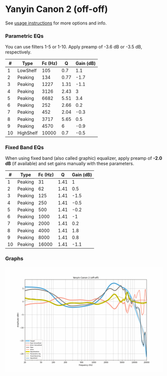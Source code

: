 # Yanyin Canon 2 (off-off)
See [usage instructions](https://github.com/jaakkopasanen/AutoEq#usage) for more options and info.

### Parametric EQs
You can use filters 1-5 or 1-10. Apply preamp of -3.6 dB or -3.5 dB, respectively.

|   # | Type      |   Fc (Hz) |    Q |   Gain (dB) |
|-----|-----------|-----------|------|-------------|
|   1 | LowShelf  |       105 | 0.7  |         1.1 |
|   2 | Peaking   |       134 | 0.77 |        -1.7 |
|   3 | Peaking   |      1227 | 1.31 |        -1.1 |
|   4 | Peaking   |      3126 | 2.43 |         3   |
|   5 | Peaking   |      6682 | 5.51 |         3.4 |
|   6 | Peaking   |       252 | 2.66 |         0.2 |
|   7 | Peaking   |       452 | 2.04 |        -0.3 |
|   8 | Peaking   |      3717 | 5.65 |         0.5 |
|   9 | Peaking   |      4570 | 6    |        -0.9 |
|  10 | HighShelf |     10000 | 0.7  |        -0.5 |

### Fixed Band EQs
When using fixed band (also called graphic) equalizer, apply preamp of **-2.0 dB** (if available) and set gains manually with these parameters.

|   # | Type    |   Fc (Hz) |    Q |   Gain (dB) |
|-----|---------|-----------|------|-------------|
|   1 | Peaking |        31 | 1.41 |         1   |
|   2 | Peaking |        62 | 1.41 |         0.5 |
|   3 | Peaking |       125 | 1.41 |        -1.5 |
|   4 | Peaking |       250 | 1.41 |        -0.5 |
|   5 | Peaking |       500 | 1.41 |        -0.2 |
|   6 | Peaking |      1000 | 1.41 |        -1   |
|   7 | Peaking |      2000 | 1.41 |         0.2 |
|   8 | Peaking |      4000 | 1.41 |         1.8 |
|   9 | Peaking |      8000 | 1.41 |         0.8 |
|  10 | Peaking |     16000 | 1.41 |        -1.1 |

### Graphs
![](./Yanyin%20Canon%202%20(off-off).png)
